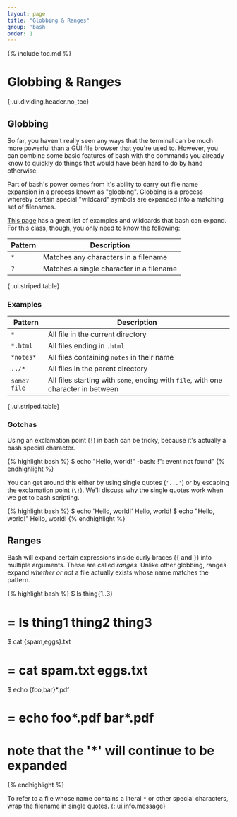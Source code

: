 ```yaml
---
layout: page
title: "Globbing & Ranges"
group: 'bash'
order: 1
---
```


{% include toc.md %}

# Globbing & Ranges
{:.ui.dividing.header.no_toc}

## Globbing

So far, you haven't really seen any ways that the terminal can be much more
powerful than a GUI file browser that you're used to. However, you can combine
some basic features of bash with the commands you already know to quickly do
things that would have been hard to do by hand otherwise.

Part of bash's power comes from it's ability to carry out file name expansion in
a process known as "globbing". Globbing is a process whereby certain special
"wildcard" symbols are expanded into a matching set of filenames.

[This page][wildcards] has a great list of examples and wildcards that bash can
expand. For this class, though, you only need to know the following:

| Pattern | Description                              |
| ------- | -----------                              |
| `*`     | Matches any characters in a filename     |
| `?`     | Matches a single character in a filename |
{:.ui.striped.table}

### Examples

| Pattern     | Description                                                                       |
| -------     | -----------                                                                       |
| `*`         | All file in the current directory                                                 |
| `*.html`    | All files ending in `.html`                                                       |
| `*notes*`   | All files containing `notes` in their name                                        |
| `../*`      | All files in the parent directory                                                 |
| `some?file` | All files starting with `some`, ending with `file`, with one character in between |
{:.ui.striped.table}

### Gotchas

Using an exclamation point (`!`) in bash can be tricky, because it's actually a
bash special character.

{% highlight bash %}
$ echo "Hello, world!"
-bash: !": event not found"
{% endhighlight %}

You can get around this either by using single quotes (`'...'`) or by escaping
the exclamation point (`\!`). We'll discuss why the single quotes work when we
get to bash scripting.
<!-- TODO add link to discussion of bash strings -->

{% highlight bash %}
$ echo 'Hello, world!'
Hello, world!
$ echo "Hello, world\!"
Hello, world!
{% endhighlight %}


## Ranges

Bash will expand certain expressions inside curly braces (`{` and
`}`) into multiple arguments. These are called _ranges_. Unlike other globbing,
ranges expand _whether or not_ a file actually exists whose name matches the
pattern.

{% highlight bash %}
$ ls thing{1..3}
# = ls thing1 thing2 thing3

$ cat {spam,eggs}.txt
# = cat spam.txt eggs.txt

$ echo {foo,bar}*.pdf
# = echo foo*.pdf bar*.pdf
# note that the '*' will continue to be expanded
{% endhighlight %}

To refer to a file whose name contains a literal `*` or other special
characters, wrap the filename in single quotes.
{:.ui.info.message}


[wildcards]: http://linuxcommand.org/lc3_lts0050.php
